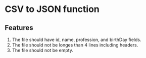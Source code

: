 # CSV to JSON function

## Features
1. The file should have id, name, profession, and birthDay fields.
2. The file should not be longes than 4 lines including headers.
3. The file should not be empty.
